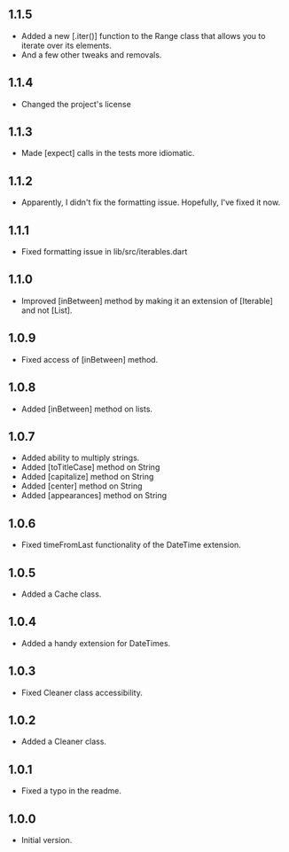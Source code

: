 ## 1.1.5

- Added a new [.iter()] function to the Range class that allows you to iterate over its elements.
- And a few other tweaks and removals.

## 1.1.4

- Changed the project's license

## 1.1.3

- Made [expect] calls in the tests more idiomatic.

## 1.1.2

- Apparently, I didn't fix the formatting issue. Hopefully, I've fixed it now.

## 1.1.1

- Fixed formatting issue in lib/src/iterables.dart

## 1.1.0

- Improved [inBetween] method by making it an extension of [Iterable] and not [List].

## 1.0.9

- Fixed access of [inBetween] method.

## 1.0.8

- Added [inBetween] method on lists.

## 1.0.7

- Added ability to multiply strings.
- Added [toTitleCase] method on String
- Added [capitalize] method on String
- Added [center] method on String
- Added [appearances] method on String

## 1.0.6

- Fixed timeFromLast functionality of the DateTime extension.

## 1.0.5

- Added a Cache class.

## 1.0.4

- Added a handy extension for DateTimes.

## 1.0.3

- Fixed Cleaner class accessibility.

## 1.0.2

- Added a Cleaner class.

## 1.0.1

- Fixed a typo in the readme.


## 1.0.0

- Initial version.
